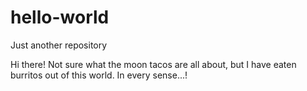 # hello-world
Just another repository

Hi there!
Not sure what the moon tacos are all about, but I have eaten burritos out of this world.
In every sense...!
